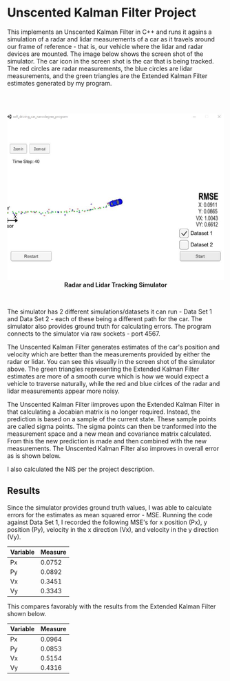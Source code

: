 # Unscented Kalman Filter Project

This implements an Unscented Kalman Filter in C++ and runs it agains a simulation of a radar and lidar measurements of a car as it travels around our frame of reference - that is, our vehicle where the lidar and radar devices are mounted.  The image below shows the screen shot of the simulator.  The car icon in the screen shot is the car that is being tracked.  The red circles are radar measurements, the blue circles are lidar measurements, and the green triangles are the Extended Kalman Filter estimates generated by my program.  

<br /><br />
<p align="center">
<img src="https://github.com/TheOnceAndFutureSmalltalker/extended_kalman_filter/blob/master/images/simulator.JPG" width="792px" /><br /><b>Radar and Lidar Tracking Simulator</b></p>
<br />

The simulator has 2 different simulations/datasets it can run - Data Set 1 and Data Set 2 - each of these being a different path for the car.  The simulator also provides ground truth for calculating errors.  The program connects to the simulator via raw sockets - port 4567. 

The Unscented Kalman Filter generates estimates of the car's position and velocity which are better than the measurements provided by either the radar or lidar.  You can see this visually in the screen shot of the simulator above.   The green triangles representing the Extended Kalman Filter estimates are more of a smooth curve which is how we would expect a vehicle to traverse naturally, while the red and blue cirlces of the radar and lidar measurements appear more noisy. 


The Unscented Kalman Filter iimproves upon the Extended Kalman Filter in that calculating a Jocabian matrix is no longer required.  Instead, the prediction is based on a sample of the current state.  These sample points are called sigma points.  The sigma points can then be tranformed into the measurement space and a new mean and covariance matrix calculated.  From this the new prediction is made and then combined with the new measurements.  The Unscented Kalman Filter also improves in overall error as is shown below.

I also calculated the NIS per the project description.

## Results

Since the simulator provides ground truth values, I was able to calculate errors for the estimates as mean squared error - MSE.
Running the code against Data Set 1, I recorded the following MSE's for x position (Px), y position (Py), velocity in the x direction (Vx), and velocity in the y direction (Vy).

Variable | Measure
-----|-----
Px | 0.0752
Py | 0.0892
Vx | 0.3451
Vy | 0.3343

This compares favorably with the results from the Extended Kalman Filter shown below.

Variable | Measure
-----|-----
Px | 0.0964
Py | 0.0853
Vx | 0.5154
Vy | 0.4316


